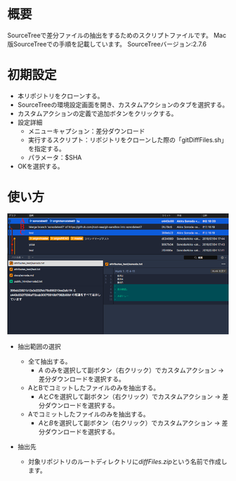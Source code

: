 # 概要
SourceTreeで差分ファイルの抽出をするためのスクリプトファイルです。
Mac版SourceTreeでの手順を記載しています。
SourceTreeバージョン:2.7.6

# 初期設定
- 本リポジトリをクローンする。
- SourceTreeの環境設定画面を開き、カスタムアクションのタブを選択する。
- カスタムアクションの定義で追加ボタンをクリックする。
- 設定詳細
    - メニューキャプション：差分ダウンロード
    - 実行するスクリプト：リポジトリをクローンした際の「gitDiffFiles.sh」を指定する。
    - パラメータ：$SHA
- OKを選択する。

# 使い方
![SourceTree画面](https://github.com/Sonoda-a/git-SourceTree-DiffFiles/blob/master/images/shot1.png)

- 抽出範囲の選択
    - 全て抽出する。
        - *A* のみを選択して副ボタン（右クリック）でカスタムアクション -> 差分ダウンロードを選択する。
    - AとBでコミットしたファイルのみを抽出する。
        - *A*と*C*を選択して副ボタン（右クリック）でカスタムアクション -> 差分ダウンロードを選択する。
    - Aでコミットしたファイルのみを抽出する。
        - *A*と*B*を選択して副ボタン（右クリック）でカスタムアクション -> 差分ダウンロードを選択する。

- 抽出先
    - 対象リポジトリのルートディレクトリに*diffFiles.zip*という名前で作成します。
